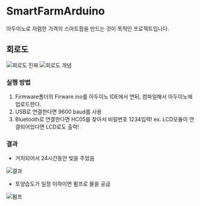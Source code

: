 # SmartFarmArduino
아두이노로 저렴한 가격의 스마트팜을 만드는 것이 목적인 프로젝트입니다. 
## 회로도
![회로도 진짜](https://user-images.githubusercontent.com/3052898/119228054-14743200-bb4c-11eb-8995-77a646097dea.PNG)
![회로도 개념](https://user-images.githubusercontent.com/3052898/119228304-5d78b600-bb4d-11eb-9afe-5f155bf21225.png)


### 실행 방법
1. Firmware폴더의 Firware.ino를 아두이노 IDE에서 연뒤, 컴파일해서 아두이노에 업로드한다. 
2. USB로 연결한다면 9600 baud를 사용
3. Bluetooth로 연결한다면 HC05를 찾아서 비밀번호 1234입력!
ex. LCD모듈이 연결되어있다면 LCD로도 출력!


### 결과
- 거치되어서 24시간동안 빛을 주었음

![결과](https://user-images.githubusercontent.com/3052898/119228391-c3653d80-bb4d-11eb-895b-8d1b709e3075.png)

- 토양습도가 일정 이하이면 펌프로 물을 공급

![펌프](https://media.giphy.com/media/9LgPYr5UGtgXKHFTlP/giphy.gif)
<!-- <img src="https://media.giphy.com/media/u4HWnmdW3z67FHl3Jw/giphy.gif" width="40" height="40" /> -->
